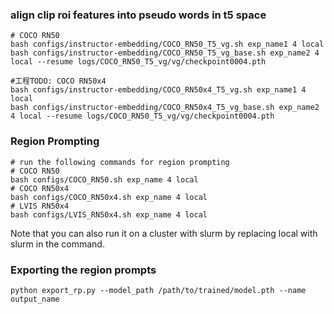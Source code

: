 ### align clip roi features into pseudo words in t5 space 
```shell
# COCO RN50
bash configs/instructor-embedding/COCO_RN50_T5_vg.sh exp_name1 4 local
bash configs/instructor-embedding/COCO_RN50_T5_vg_base.sh exp_name2 4 local --resume logs/COCO_RN50_T5_vg/vg/checkpoint0004.pth

#工程TODO: COCO RN50x4 
bash configs/instructor-embedding/COCO_RN50x4_T5_vg.sh exp_name1 4 local
bash configs/instructor-embedding/COCO_RN50x4_T5_vg_base.sh exp_name2 4 local --resume logs/COCO_RN50_T5_vg/vg/checkpoint0004.pth
```


### Region Prompting
```shell
# run the following commands for region prompting
# COCO RN50
bash configs/COCO_RN50.sh exp_name 4 local
# COCO RN50x4
bash configs/COCO_RN50x4.sh exp_name 4 local
# LVIS RN50x4
bash configs/LVIS_RN50x4.sh exp_name 4 local
```
Note that you can also run it on a cluster with slurm by replacing local with slurm in the command.

### Exporting the region prompts
```shell
python export_rp.py --model_path /path/to/trained/model.pth --name output_name
```

